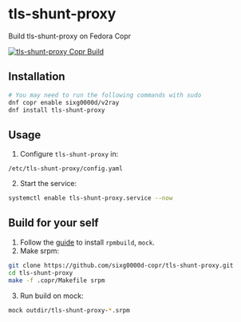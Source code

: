 # tls-shunt-proxy

Build tls-shunt-proxy on Fedora Copr

[![tls-shunt-proxy Copr Build](https://copr.fedorainfracloud.org/coprs/sixg0000d/v2ray/package/tls-shunt-proxy/status_image/last_build.png)](https://copr.fedorainfracloud.org/coprs/sixg0000d/v2ray/package/tls-shunt-proxy/)

## Installation
```sh
# You may need to run the following commands with sudo
dnf copr enable sixg0000d/v2ray
dnf install tls-shunt-proxy
```

## Usage
1. Configure `tls-shunt-proxy` in:
```
/etc/tls-shunt-proxy/config.yaml
```
2. Start the service:
```sh
systemctl enable tls-shunt-proxy.service --now
```

## Build for your self
1. Follow the [guide](https://docs.fedoraproject.org/en-US/quick-docs/create-hello-world-rpm/#_development_environment) to install `rpmbuild`, `mock`.
2. Make srpm:
```sh
git clone https://github.com/sixg0000d-copr/tls-shunt-proxy.git
cd tls-shunt-proxy
make -f .copr/Makefile srpm
```
3. Run build on mock:
```sh
mock outdir/tls-shunt-proxy-*.srpm
```
